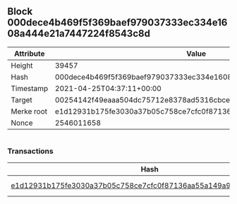 ## Block 000dece4b469f5f369baef979037333ec334e1608a444e21a7447224f8543c8d

Attribute | Value
--- | ---
Height | 39457
Hash | 000dece4b469f5f369baef979037333ec334e1608a444e21a7447224f8543c8d
Timestamp | 2021-04-25T04:37:11+00:00
Target | 00254142f49eaaa504dc75712e8378ad5316cbcead634704b3734b6271167cc4
Merke root | e1d12931b175fe3030a37b05c758ce7cfc0f87136aa55a149a95384ecc252085
Nonce | 2546011658

```

```

### Transactions

Hash | Amount
--- | ---
[e1d12931b175fe3030a37b05c758ce7cfc0f87136aa55a149a95384ecc252085](e1d12931b175fe3030a37b05c758ce7cfc0f87136aa55a149a95384ecc252085.md) | 10.00000000 SKEPTI 

